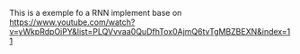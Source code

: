 This is a exemple fo a RNN implement base on https://www.youtube.com/watch?v=yWkpRdpOiPY&list=PLQVvvaa0QuDfhTox0AjmQ6tvTgMBZBEXN&index=11
